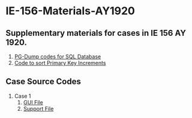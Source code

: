 # IE-156-Materials-AY1920
## Supplementary materials for cases in IE 156 AY 1920.

1. [PG-Dump codes for SQL Database](/Northwind_dump.sql)
2. [Code to sort Primary Key Increments](/SortPKIncrements.sql)

## Case Source Codes
1. Case 1
    1. [GUI File](/Case1/Sample1file.py)
    2. [Support File](/Case1/Sample1_support.py)
